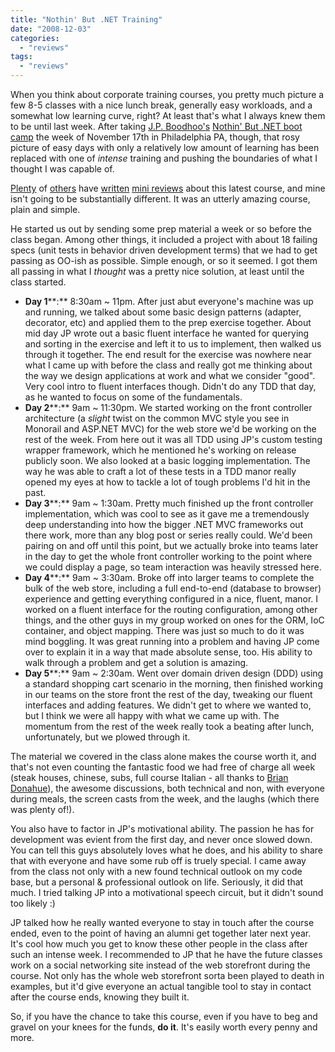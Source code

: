 ```yaml
---
title: "Nothin' But .NET Training"
date: "2008-12-03"
categories: 
  - "reviews"
tags: 
  - "reviews"
---
```


When you think about corporate training courses, you pretty much picture a few 8-5 classes with a nice lunch break, generally easy workloads, and a somewhat low learning curve, right? At least that's what I always knew them to be until last week. After taking [J.P. Boodhoo's](http://blog.jpboodhoo.com/) [Nothin' But .NET boot camp](http://jpboodhoo.com/training.oo) the week of November 17th in Philadelphia PA, though, that rosy picture of easy days with only a relatively low amount of learning has been replaced with one of _intense_ training and pushing the boundaries of what I thought I was capable of.

[Plenty](http://ferventcoder.com/archive/2008/11/24/nothin-but-.net-developer-boot-camp---wrap-up.aspx) of [others](http://www.johnlmiller.com/archives/2008/11/26/nothin-but-net-experience-of-a-lifetime/) have [written](http://persistall.com/archive/2008/11/24/boodhoo-take-2.aspx) [mini reviews](http://www.nyveldt.com/blog/post/Nothin-But-NET-Bootcamp-e28093-Philly-Edition.aspx) about this latest course, and mine isn't going to be substantially different. It was an utterly amazing course, plain and simple.

He started us out by sending some prep material a week or so before the class began. Among other things, it included a project with about 18 failing specs (unit tests in behavior driven development terms) that we had to get passing as OO-ish as possible. Simple enough, or so it seemed. I got them all passing in what I _thought_ was a pretty nice solution, at least until the class started.

- **Day 1****:** 8:30am ~ 11pm. After just abut everyone's machine was up and running, we talked about some basic design patterns (adapter, decorator, etc) and applied them to the prep exercise together. About mid day JP wrote out a basic fluent interface he wanted for querying and sorting in the exercise and left it to us to implement, then walked us through it together. The end result for the exercise was nowhere near what I came up with before the class and really got me thinking about the way we design applications at work and what we consider "good". Very cool intro to fluent interfaces though. Didn't do any TDD that day, as he wanted to focus on some of the fundamentals.
- **Day 2****:** 9am ~ 11:30pm. We started working on the front controller architecture (a _slight_ twist on the common MVC style you see in Monorail and ASP.NET MVC) for the web store we'd be working on the rest of the week. From here out it was all TDD using JP's custom testing wrapper framework, which he mentioned he's working on release publicly soon. We also looked at a basic logging implementation. The way he was able to craft a lot of these tests in a TDD manor really opened my eyes at how to tackle a lot of tough problems I'd hit in the past.
- **Day 3****:** 9am ~ 1:30am. Pretty much finished up the front controller implementation, which was cool to see as it gave me a tremendously deep understanding into how the bigger .NET MVC frameworks out there work, more than any blog post or series really could. We'd been pairing on and off until this point, but we actually broke into teams later in the day to get the whole front controller working to the point where we could display a page, so team interaction was heavily stressed here.
- **Day 4****:** 9am ~ 3:30am. Broke off into larger teams to complete the bulk of the web store, including a full end-to-end (database to browser) experience and getting everything configured in a nice, fluent, manor. I worked on a fluent interface for the routing configuration, among other things, and the other guys in my group worked on ones for the ORM, IoC container, and object mapping. There was just so much to do it was mind boggling. It was great running into a problem and having JP come over to explain it in a way that made absolute sense, too. His ability to walk through a problem and get a solution is amazing.
- **Day 5****:** 9am ~ 2:30am. Went over domain driven design (DDD) using a standard shopping cart scenario in the morning, then finished working in our teams on the store front the rest of the day, tweaking our fluent interfaces and adding features. We didn't get to where we wanted to, but I think we were all happy with what we came up with. The momentum from the rest of the week really took a beating after lunch, unfortunately, but we plowed through it.

The material we covered in the class alone makes the course worth it, and that's not even counting the fantastic food we had free of charge all week (steak houses, chinese, subs, full course Italian - all thanks to [Brian Donahue](http://www.persistall.com/)), the awesome discussions, both technical and non, with everyone during meals, the screen casts from the week, and the laughs (which there was plenty of!).

You also have to factor in JP's motivational ability. The passion he has for development was evient from the first day, and never once slowed down. You can tell this guys absolutely loves what he does, and his ability to share that with everyone and have some rub off is truely special. I came away from the class not only with a new found technical outlook on my code base, but a personal & professional outlook on life. Seriously, it did that much. I tried talking JP into a motivational speech circuit, but it didn't sound too likely :)

JP talked how he really wanted everyone to stay in touch after the course ended, even to the point of having an alumni get together later next year. It's cool how much you get to know these other people in the class after such an intense week. I recommended to JP that he have the future classes work on a social networking site instead of the web storefront during the course. Not only has the whole web storefront sorta been played to death in examples, but it'd give everyone an actual tangible tool to stay in contact after the course ends, knowing they built it.

So, if you have the chance to take this course, even if you have to beg and gravel on your knees for the funds, **do it**. It's easily worth every penny and more.
